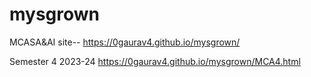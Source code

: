 # mysgrown
 MCASA&AI
 site--
https://0gaurav4.github.io/mysgrown/

Semester 4 2023-24
https://0gaurav4.github.io/mysgrown/MCA4.html



